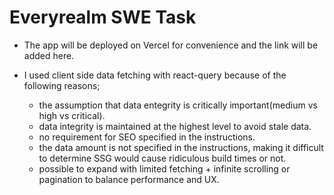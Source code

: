 # Everyrealm SWE Task  

+ The app will be deployed on Vercel for convenience and the link will be added here.  

+ I used client side data fetching with react-query because of the following reasons;
    - the assumption that data entegrity is critically important(medium vs high vs critical).    
    - data integrity is maintained at the highest level to avoid stale data.  
    - no requirement for SEO specified in the instructions.  
    - the data amount is not specified in the instructions, making it difficult to determine SSG would cause ridiculous build times or not.    
    - possible to expand with limited fetching + infinite scrolling or pagination to balance performance and UX.  



